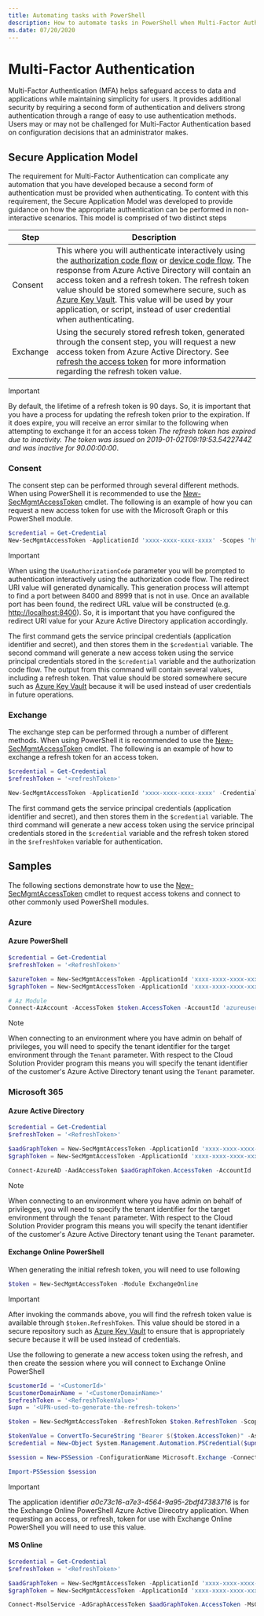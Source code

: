 ```yaml
---
title: Automating tasks with PowerShell
description: How to automate tasks in PowerShell when Multi-Factor Authentication is enforced.
ms.date: 07/20/2020
---
```


# Multi-Factor Authentication

Multi-Factor Authentication (MFA) helps safeguard access to data and applications while maintaining simplicity for users. It provides additional security by requiring a second form of authentication and delivers strong authentication through a range of easy to use authentication methods. Users may or may not be challenged for Multi-Factor Authentication based on configuration decisions that an administrator makes. 

## Secure Application Model

The requirement for Multi-Factor Authentication can complicate any automation that you have developed because a second form of authentication must be provided when authenticating. To content with this requirement, the Secure Application Model was developed to provide guidance on how the appropriate authentication can be performed in non-interactive scenarios. This model is comprised of two distinct steps

| Step | Description |
| ---- | ----------- |
| Consent  | This where you will authenticate interactively using the [authorization code flow](/azure/active-directory/develop/v2-oauth2-auth-code-flow) or [device code flow](/azure/active-directory/develop/v2-oauth2-device-code). The response from Azure Active Directory will contain an access token and a refresh token. The refresh token value should be stored somewhere secure, such as [Azure Key Vault](/azure/key-vault/key-vault-whatis). This value will be used by your application, or script, instead of user credential when authenticating.  |
| Exchange | Using the securely stored refresh token, generated through the consent step, you will request a new access token from Azure Active Directory. See [refresh the access token](/azure/active-directory/develop/v2-oauth2-auth-code-flow#refresh-the-access-token) for more information regarding the refresh token value. |

> [!IMPORTANT]
> By default, the lifetime of a refresh token is 90 days. So, it is important that you have a process for updating the refresh token prior to the expiration. If it does expire, you will receive an error similar to the following when attempting to exchange it for an access token *The refresh token has expired due to inactivity. The token was issued on 2019-01-02T09:19:53.5422744Z and was inactive for 90.00:00:00*.

### Consent

The consent step can be performed through several different methods. When using PowerShell it is recommended to use the [New-SecMgmtAccessToken](/powershell/module/secmgmt/new-secmgmtaccesstoken) cmdlet. The following is an example of how you can request a new access token for use with the Microsoft Graph or this PowerShell module.

```powershell
$credential = Get-Credential
New-SecMgmtAccessToken -ApplicationId 'xxxx-xxxx-xxxx-xxxx' -Scopes 'https://graph.microsoft.com/.default' -ServicePrincipal -Credential $credential -Tenant 'yyyy-yyyy-yyyy-yyyy' -UseAuthorizationCode
```

> [!IMPORTANT]
> When using the `UseAuthorizationCode` parameter you will be prompted to authentication interactively using the authorization code flow. The redirect URI value will generated dynamically. This generation process will attempt to find a port between 8400 and 8999 that is not in use. Once an available port has been found, the redirect URL value will be constructed (e.g. <http://localhost:8400>). So, it is important that you have configured the redirect URI value for your Azure Active Directory application accordingly.

The first command gets the service principal credentials (application identifier and secret), and then stores them in the `$credential` variable. The second command will generate a new access token using the service principal credentials stored in the `$credential` variable and the authorization code flow. The output from this command will contain several values, including a refresh token. That value should be stored somewhere secure such as [Azure Key Vault](/azure/key-vault/key-vault-whatis) because it will be used instead of user credentials in future operations.

### Exchange

The exchange step can be performed through a number of different methods. When using PowerShell it is recommended to use the [New-SecMgmtAccessToken](/powershell/module/secmgmt/new-secmgmtaccesstoken) cmdlet. The following is an example of how to exchange a refresh token for an access token.

```powershell
$credential = Get-Credential
$refreshToken = '<refreshToken>'

New-SecMgmtAccessToken -ApplicationId 'xxxx-xxxx-xxxx-xxxx' -Credential $credential -RefreshToken $refreshToken -Scopes 'https://graph.microsoft.com/.default' -ServicePrincipal -Tenant 'yyyy-yyyy-yyyy-yyyy'
```

The first command gets the service principal credentials (application identifier and secret), and then stores them in the `$credential` variable. The third command will generate a new access token using the service principal credentials stored in the `$credential` variable and the refresh token stored in the `$refreshToken` variable for authentication.

## Samples

The following sections demonstrate how to use the [New-SecMgmtAccessToken](/powershell/module/secmgmt/new-secmgmtaccesstoken) cmdlet to request access tokens and connect to other commonly used PowerShell modules.

### Azure

#### Azure PowerShell

```powershell
$credential = Get-Credential
$refreshToken = '<RefreshToken>'

$azureToken = New-SecMgmtAccessToken -ApplicationId 'xxxx-xxxx-xxxx-xxxx' -Credential $credential -RefreshToken $refreshToken -Scopes 'https://management.azure.com//user_impersonation' -ServicePrincipal -Tenant 'yyyy-yyyy-yyyy-yyyy'
$graphToken = New-SecMgmtAccessToken -ApplicationId 'xxxx-xxxx-xxxx-xxxx' -Credential $credential -RefreshToken $refreshToken -Scopes 'https://graph.windows.net/.default' -ServicePrincipal -Tenant 'yyyy-yyyy-yyyy-yyyy'

# Az Module
Connect-AzAccount -AccessToken $token.AccessToken -AccountId 'azureuser@contoso.com' -GraphAccessToken $graphToken.AccessToken -TenantId 'xxxx-xxxx-xxxx-xxxx'
```

> [!NOTE]
> When connecting to an environment where you have admin on behalf of privileges, you will need to specify the tenant identifier for the target environment through the `Tenant` parameter. With respect to the Cloud Solution Provider program this means you will specify the tenant identifier of the customer's Azure Active Directory tenant using the `Tenant` parameter.

### Microsoft 365

#### Azure Active Directory

```powershell
$credential = Get-Credential
$refreshToken = '<RefreshToken>'

$aadGraphToken = New-SecMgmtAccessToken -ApplicationId 'xxxx-xxxx-xxxx-xxxx' -Credential $credential -RefreshToken $refreshToken -Scopes 'https://graph.windows.net/.default' -ServicePrincipal -Tenant 'yyyy-yyyy-yyyy-yyyy'
$graphToken = New-SecMgmtAccessToken -ApplicationId 'xxxx-xxxx-xxxx-xxxx' -Credential $credential -RefreshToken $refreshToken -Scopes 'https://graph.microsoft.com/.default' -ServicePrincipal -Tenant 'yyyy-yyyy-yyyy-yyyy'

Connect-AzureAD -AadAccessToken $aadGraphToken.AccessToken -AccountId 'azureuser@contoso.com' -MsAccessToken $graphToken.AccessToken
```

> [!NOTE]
> When connecting to an environment where you have admin on behalf of privileges, you will need to specify the tenant identifier for the target environment through the `Tenant` parameter. With respect to the Cloud Solution Provider program this means you will specify the tenant identifier of the customer's Azure Active Directory tenant using the `Tenant` parameter.

#### Exchange Online PowerShell

When generating the initial refresh token, you will need to use following

```powershell
$token = New-SecMgmtAccessToken -Module ExchangeOnline
``` 

> [!IMPORTANT]
> After invoking the commands above, you will find the refresh token value is available through `$token.RefreshToken`. This value should be stored in a secure repository such as [Azure Key Vault](https://azure.microsoft.com/services/key-vault/) to ensure that is appropriately secure because it will be used instead of credentials.

Use the following to generate a new access token using the refresh, and then create the session where you will connect to Exchange Online PowerShell

```powershell
$customerId = '<CustomerId>'
$customerDomainName = '<CustomerDomainName>'
$refreshToken = '<RefreshTokenValue>'
$upn = '<UPN-used-to-generate-the-refresh-token>'

$token = New-SecMgmtAccessToken -RefreshToken $token.RefreshToken -Scopes 'https://outlook.office365.com/.default' -Tenant $customerId -ApplicationId 'a0c73c16-a7e3-4564-9a95-2bdf47383716'

$tokenValue = ConvertTo-SecureString "Bearer $($token.AccessToken)" -AsPlainText -Force
$credential = New-Object System.Management.Automation.PSCredential($upn, $tokenValue)

$session = New-PSSession -ConfigurationName Microsoft.Exchange -ConnectionUri "https://outlook.office365.com/powershell-liveid?DelegatedOrg=$($customerDomainName)&BasicAuthToOAuthConversion=true" -Credential $credential -Authentication Basic -AllowRedirection

Import-PSSession $session
```

> [!IMPORTANT]
> The application identifier *a0c73c16-a7e3-4564-9a95-2bdf47383716* is for the Exchange Online PowerShell Azure Active Direcotry application. When requesting an access, or refresh, token for use with Exchange Online PowerShell you will need to use this value. 

#### MS Online

```powershell
$credential = Get-Credential
$refreshToken = '<RefreshToken>'

$aadGraphToken = New-SecMgmtAccessToken -ApplicationId 'xxxx-xxxx-xxxx-xxxx' -Credential $credential -RefreshToken $refreshToken -Scopes 'https://graph.windows.net/.default' -ServicePrincipal -Tenant 'yyyy-yyyy-yyyy-yyyy'
$graphToken = New-SecMgmtAccessToken -ApplicationId 'xxxx-xxxx-xxxx-xxxx' -Credential $credential -RefreshToken $refreshToken -Scopes 'https://graph.microsoft.com/.default' -ServicePrincipal -Tenant 'yyyy-yyyy-yyyy-yyyy'

Connect-MsolService -AdGraphAccessToken $aadGraphToken.AccessToken -MsGraphAccessToken $graphToken.AccessToken
```
